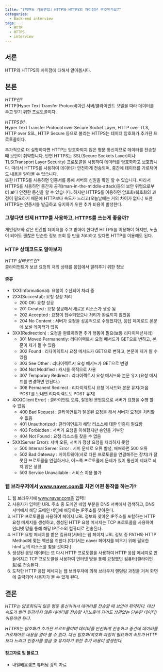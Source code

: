 ```yaml
---
title: "[백엔드 기술면접] HTTP와 HTTPS의 차이점은 무엇인가요?"
categories:
  - Back-end interview
tags:
  - HTTP
  - HTTPS
  - interview
---
```


## 서론
HTTP와 HTTPS의 차이점에 대해서 알아봅시다.

## 본론
*HTTP란?*  
HTTP(Hyper Text Transfer Protocol)이란 서버/클라이언트 모델을 따라 데이터를 주고 받기 위한 프로토콜이다.  


*HTTPS란?*  
Hyper Text Transfer Protocol over Secure Socket Layer, HTTP over TLS, HTTP over SSL, HTTP Secure 등으로 불리는 HTTPS는 데이터 암호화가 추가된 프로토콜이다.  

추가적으로 더 설명하자면 HTTP는 암호화되지 않은 평문 통신이므로 데이터를 전송할 때 보안이 취약합니다. 반면 HTTPS는 SSL(Secure Sockets Layer)이나 TLS(Transport Layer Security) 프로토콜을 사용하여 데이터를 암호화하고 보호합니다. 따라서 HTTPS를 사용하여 데이터가 안전하게 전송되며, 중간에 데이터를 가로채어도 내용을 알아볼 수 없습니다.  
또한 HTTPS를 사용하면 인증서를 통해 서버의 신원을 확인 할 수 있습니다. 따라서 HTTPS를 사용하면 중간자 공격(man-in-the-middle-attack)등의 보안 위협으로부터 보다 안전한 통신을 할 수 있습니다. 하지만 HTTPS를 이용하면 암호화/복호화의 과정이 필요하기 때문에 HTTP보다 속도가 느리고(오늘날에는 거의 차이가 없다.) 또한 HTTPS는 인증서를 발급하고 유지하기 위한 추가 비용이 발생한다.  

### 그렇다면 언제 HTTP를 사용하고, HTTPS를 쓰는게 좋을까?  
개인정보와 같은 민간함 데이터를 주고 받아야 한다면 HTTPS를 이용해야 하지만, 노출이 되어도 괜찮은 단순한 정보 조회 등 만을 처리하고 있다면 HTTP를 이용해도 된다.  

### HTTP 상태코드도 알아보자  
*HTTP 상태코드란?*  
클라이언트가 보낸 요청의 처리 상태를 응답에서 알려주기 위한 정보  
#### 종류  
- 1XX(Informational): 요청이 수신되어 처리 중  
- 2XX(Succesful): 요청 정상 처리
    - 200 OK: 요청 성공
    - 201 Created : 요청 성공해서 새로운 리소스가 생성 됨 
    - 202 Accepted : 요청이 접수되었으나 처리가 완료되지 않았음
    - 204 No Content : 서버가 요청을 성공적으로 수행했지만, 응답 페이로드 본문에 보낼 데이터가 없음  
- 3XX(Redirection) : 요청을 완료하려면 추가 행동이 필요(보통 리다이렉션처리)  
    - 301 Moved Permanently: 리다이렉트시 요청 메서드가 GET으로 변하고, 본문이 제거 될 수 있음
    - 302 Found : 리다이렉트시 요청 메서드가 GET으로 변하고, 본문이 제거 될 수 있음 
    - 303 See Other : 리다이렉트시 요청 메서드가 GET으로 변경
    - 304 Not Modified : 캐시를 목적으로 사용 
    - 307 Temporary Redirect : 리다이렉트시 요청 메서드와 본문 유지(요청 메서드를 변경하면 안된다.)
    - 308 Permanent Redirect : 리다이렉트시 요청 메서드와 본문 유지(처음 POST를 보내면 리다이렉트도 POST 유지)
- 4XX(Client Error) : 클라이언트 오류, 잘못된 문법등으로 서버가 요청을 수행 할 수 없음
    - 400 Bad Request : 클라이언트가 잘못된 요청을 해서 서버가 요청을 처리할 수 없음 
    - 401 Unauthorized : 클라이언트가 해당 리소스에 대한 인증이 필요함
    - 403 Forbidden : 서버가 요청을 이해했지만 승인을 거부함 
    - 404 Not Found : 요청 리소스를 찾을 수 없음 
- 5XX(Server Error): 서버 오류, 서버가 정상 요청을 처리하지 못함 
    - 500 Internal Server Error : 서버 문제로 오류 발생, 애매하면 500 오류 
    - 502 Bad Gateway : 게이트웨이(서로 다른 프로토콜을 연결해주는 장치)가 잘못된 프로토콜을 연결하거나, 어느쪽 프로토콜에 문제가 있어 통신이 제대로 되지 않은 상황 
    - 503 Service Unavailable : 서비스 이용 불가
### 웹 브라우저에서 www.naver.com을 치면 어떤 동작을 하는가?  
1. 웹 브라우저에 www.naver.com을 입력!!
2. 사용자가 입력한 URL 주소 중 도메인 네임 부분을 DNS 서버에서 검색하고, DNS 서버에서 해당 도메인 네임에 해당하는 IP주소를 찾아온다.
3. HTTP 프로토콜을 사용하여 페이지 URL 정보와 찾아온 IP주소를 포함하는 HTTP 요청 메세지를 생성하고, 생성된 HTTP 요청 메서지는 TCP 프로토콜을 사용하여 인터넷 망을 통해 해당 IP주소의 컴퓨터로 전송된다.  
4. HTTP 요청 메세지를 받은 컴퓨터(서버)는 웹 페이지 URL 정보 중 PATH와 HTTP Method에 맞는 액션을 취한다.(여기서는 naver 페이지를 띄우기 위해 필요한 html 등의 리소스를 찾을 것이다.)  
5. 생성된 응당 데이터는 또 다시 HTTP 프로토콜을 사용하여 HTTP 응답 메세지로 만들어지고 TCP 프로토콜을 사용하여 인터넷 망을 통해 요청했던 컴퓨터(클라이언트)로 전송된다.  
6. 도착한 HTTP 응답 메세지는 웹 브라우저에 의해 브라우저 렌덩링 과정을 거쳐 화면에 출력되어 사용자가 볼 수 있게 된다.  

## 결론 
*HTTP는 암호화되지 않은 평문 통신이어서 데이터를 전송할 때 보안이 취약하다. 대신 속도가 빨라 민감하지 않은 데이터를 전송할 시(노출이 되어도 상관없는 단순한 데이터) 이용하면 된다.*  


*HTTPS는 암호화가 추가된 프로토콜이며 데이터를 안전하게 전송하고 중간에 데이터를 가로채어도 내용을 알아 볼 수 없다. 대신 암호화/복호화 과정이 필요하여 속도가 HTTP보다 느리고 인증서를 발급 및 유지하기 위한 추가 비용이 발생한다.* 

#### 참고자료 및 블로그  
- 내일배움캠프 튜터님 강의 자료


